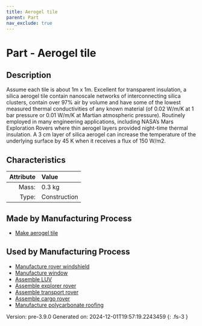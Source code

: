 ```yaml
---
title: Aerogel tile
parent: Part
nav_exclude: true
---
```

# Part - Aerogel tile

## Description
Assume each tile is about 1m x 1m. Excellent for transparent insulation, &#10;&#9;&#9;a silica aerogel tile contain nanoscale networks of interconnecting silica clusters, &#10;&#9;&#9;contain over 97% air by volume and have some of the lowest measured thermal conductivities of &#10;&#9;&#9;any known material (of 0.02 W/m/K at 1 bar pressure or 0.01 W/m/K at Martian atmospheric &#10;&#9;&#9;pressure). Routinely employed in many engineering applications, including &#10;&#9;&#9;NASA’s Mars Exploration Rovers where thin aerogel layers provided night-time thermal &#10;&#9;&#9;insulation. A 3 cm layer of silica aerogel can increase the temperature of the underlying &#10;&#9;&#9;surface by 45 K when it receives a flux of 150 W/m2. 

## Characteristics

| Attribute      | Value |
|--------:|:------|
|Mass:|0.3 kg|
|Type:|Construction|

## Made by Manufacturing Process

- [Make aerogel tile](../process/make-aerogel-tile.html)

## Used by Manufacturing Process

- [Manufacture rover windshield](../process/manufacture-rover-windshield.html)
- [Manufacture window](../process/manufacture-window.html)
- [Assemble LUV](../process/assemble-luv.html)
- [Assemble explorer rover](../process/assemble-explorer-rover.html)
- [Assemble transport rover](../process/assemble-transport-rover.html)
- [Assemble cargo rover](../process/assemble-cargo-rover.html)
- [Manufacture polycarbonate roofing](../process/manufacture-polycarbonate-roofing.html)


Version: pre-3.9.0 Generated on: 2024-12-01T19:57:19.2243459
{: .fs-3 }

